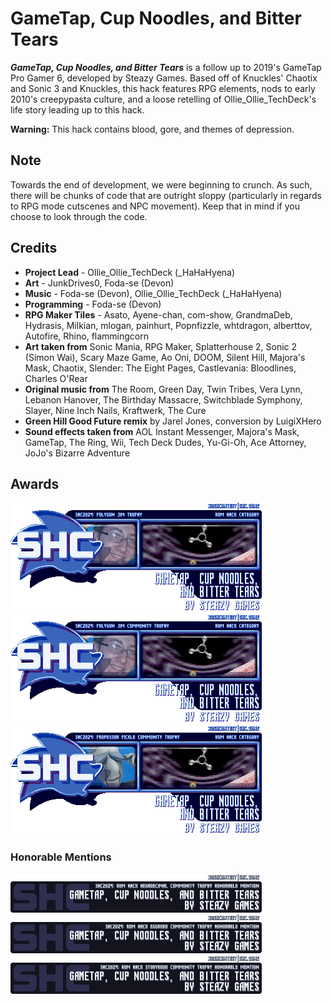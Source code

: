 # GameTap, Cup Noodles, and Bitter Tears

***GameTap, Cup Noodles, and Bitter Tears*** is a follow up to 2019's GameTap Pro Gamer 6, developed by Steazy Games. Based off of Knuckles' Chaotix and Sonic 3 and Knuckles, this hack features RPG elements, nods to early 2010's creepypasta culture, and a loose retelling of Ollie_Ollie_TechDeck's life story leading up to this hack.

**Warning:** This hack contains blood, gore, and themes of depression.

## Note

Towards the end of development, we were beginning to crunch. As such, there will be chunks of code that are outright sloppy (particularly in regards to RPG mode cutscenes and NPC movement). Keep that in mind if you choose to look through the code.

## Credits
* **Project Lead** - Ollie_Ollie_TechDeck (_HaHaHyena)
* **Art** - JunkDrives0, Foda-se (Devon)
* **Music** - Foda-se (Devon), Ollie_Ollie_TechDeck (_HaHaHyena)
* **Programming** - Foda-se (Devon)
* **RPG Maker Tiles** - Asato, Ayene-chan, com-show, GrandmaDeb, Hydrasis, Milkian, mlogan, painhurt, Popnfizzle, whtdragon, alberttov, Autofire, Rhino, flammingcorn
* **Art taken from** Sonic Mania, RPG Maker, Splatterhouse 2, Sonic 2 (Simon Wai), Scary Maze Game, Ao Oni, DOOM, Silent Hill, Majora's Mask, Chaotix, Slender: The Eight Pages, Castlevania: Bloodlines, Charles O'Rear
* **Original music from** The Room, Green Day, Twin Tribes, Vera Lynn, Lebanon Hanover, The Birthday Massacre, Switchblade Symphony, Slayer, Nine Inch Nails, Kraftwerk, The Cure
* **Green Hill Good Future remix** by Jarel Jones, conversion by LuigiXHero
* **Sound effects taken from** AOL Instant Messenger, Majora's Mask, GameTap, The Ring, Wii, Tech Deck Dudes, Yu-Gi-Oh, Ace Attorney, JoJo's Bizarre Adventure

## Awards

![Polygon Jim Trophy](./assets/trophies/polygon_jim.png)
![Polygon Jim Community Trophy](./assets/trophies/polygon_jim_c.png)
![Professor Pickle Community Trophy](./assets/trophies/prof_pickle_c.png)

### Honorable Mentions

![Hexadecimal Community Trophy](./assets/trophies/honor_hex_c.png)
![Eggrobo Community Trophy](./assets/trophies/honor_eggrobo_c.png)
![Storybook Community Trophy](./assets/trophies/honor_storybook_c.png)
